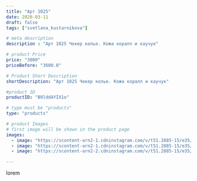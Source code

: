 ```yaml
---
title: "Арт 1025"
date: 2020-03-11
draft: false
tags: ["svetlana_kustarnikova"]

# meta description
description : "Арт 1025 Чокер колье. Кожа коралл и каучук"

# product Price
price: "3000"
priceBefore: "3600.0"

# Product Short Description
shortDescription: "Арт 1025 Чокер колье. Кожа коралл и каучук"

#product ID
productID: "B9lddAYIX1o"

# type must be "products"
type: "products"

# product Images
# first image will be shown in the product page
images:
  - image: "https://scontent-arn2-1.cdninstagram.com/v/t51.2885-15/e35/89098553_116984269905676_1311894396361350156_n.jpg?se=7&tp=1&_nc_ht=scontent-arn2-1.cdninstagram.com&_nc_cat=104&_nc_ohc=Xvwn-wBfH3oAX9xl0Pk&oh=def23e97ac9768587a6bbb6663134c32&oe=606D3DE5&ig_cache_key=MjI2MjM0MzkxODYzNzEzMDY3Mg%3D%3D.2"
  - image: "https://scontent-arn2-1.cdninstagram.com/v/t51.2885-15/e35/89666493_925317357897028_3537327834300130410_n.jpg?se=7&tp=1&_nc_ht=scontent-arn2-1.cdninstagram.com&_nc_cat=104&_nc_ohc=0SFPmfK3KJ0AX8Rs4No&oh=5a33c4e0a4e8ae005534d6a4e49c35d3&oe=606B0401&ig_cache_key=MjI2MjM0MzkxODY1NDAzNDc5NQ%3D%3D.2"
  - image: "https://scontent-arn2-2.cdninstagram.com/v/t51.2885-15/e35/89836164_246873299805816_7174351562796292530_n.jpg?se=7&tp=1&_nc_ht=scontent-arn2-2.cdninstagram.com&_nc_cat=100&_nc_ohc=Rx5CyaThi4kAX-cM19d&oh=419138ba5f5a9e9c5627c9779307cbe0&oe=606D2435&ig_cache_key=MjI2MjM0MzkxODY2MjQzMDYwMA%3D%3D.2"

---
```

lorem
